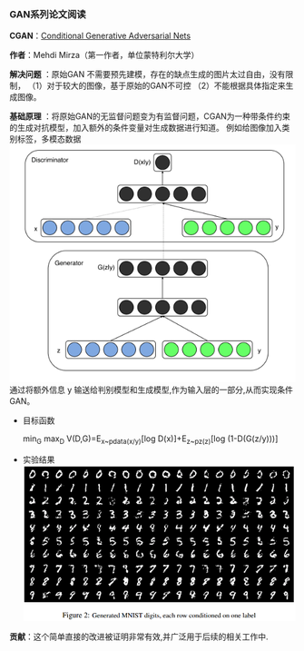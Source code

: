 ### **GAN系列论文阅读**
**CGAN**：[Conditional Generative Adversarial Nets](https://arxiv.org/abs/1411.1784)

**作者**：Mehdi Mirza（第一作者，单位蒙特利尔大学）

**解决问题** ：原始GAN 不需要预先建模，存在的缺点生成的图片太过自由，没有限制，
（1）对于较大的图像，基于原始的GAN不可控
（2）不能根据具体指定来生成图像。

**基础原理** ：将原始GAN的无监督问题变为有监督问题，CGAN为一种带条件约束的生成对抗模型，加入额外的条件变量对生成数据进行知道。
例如给图像加入类别标签，多模态数据
![示意图](./pic/1.png)
通过将额外信息 y 输送给判别模型和生成模型,作为输入层的一部分,从而实现条件GAN。

 - 目标函数
 
   min<sub>G</sub> max<sub>D</sub> V(D,G)=E<sub>x~pdata(x/y)</sub>[log D(x)]+E<sub>z~pz(z)</sub>[log (1-D(G(z/y)))]
  
 - 实验结果
 ![实验结果](./pic/2.png)

 **贡献**：这个简单直接的改进被证明非常有效,并广泛用于后续的相关工作中.

